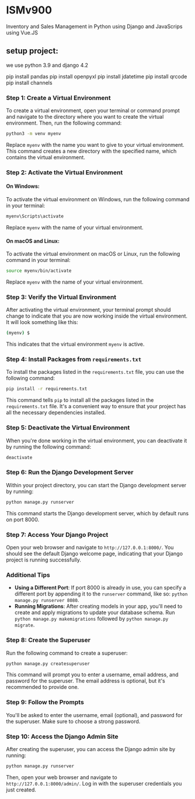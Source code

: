 # ISMv900
Inventory and Sales Management in Python using Django and JavaScrips using Vue.JS

## setup project: 
we use python 3.9 and django 4.2

pip install pandas
pip install openpyxl
pip install jdatetime
pip install qrcode
pip install channels
### Step 1: Create a Virtual Environment

To create a virtual environment, open your terminal or command prompt and navigate to the directory where you want to create the virtual environment. Then, run the following command:

```bash
python3 -m venv myenv
```

Replace `myenv` with the name you want to give to your virtual environment. This command creates a new directory with the specified name, which contains the virtual environment.

### Step 2: Activate the Virtual Environment

#### On Windows:

To activate the virtual environment on Windows, run the following command in your terminal:

```cmd
myenv\Scripts\activate
```

Replace `myenv` with the name of your virtual environment.

#### On macOS and Linux:

To activate the virtual environment on macOS or Linux, run the following command in your terminal:

```bash
source myenv/bin/activate
```

Replace `myenv` with the name of your virtual environment.

### Step 3: Verify the Virtual Environment

After activating the virtual environment, your terminal prompt should change to indicate that you are now working inside the virtual environment. It will look something like this:

```bash
(myenv) $
```

This indicates that the virtual environment `myenv` is active.

### Step 4: Install Packages from `requirements.txt`

To install the packages listed in the `requirements.txt` file, you can use the following command:

```bash
pip install -r requirements.txt
```

This command tells `pip` to install all the packages listed in the `requirements.txt` file. It's a convenient way to ensure that your project has all the necessary dependencies installed.


### Step 5: Deactivate the Virtual Environment

When you're done working in the virtual environment, you can deactivate it by running the following command:

```bash
deactivate
```


### Step 6: Run the Django Development Server

Within your project directory, you can start the Django development server by running:

```bash
python manage.py runserver
```

This command starts the Django development server, which by default runs on port 8000.

### Step 7: Access Your Django Project

Open your web browser and navigate to `http://127.0.0.1:8000/`. You should see the default Django welcome page, indicating that your Django project is running successfully.

### Additional Tips

- **Using a Different Port**: If port 8000 is already in use, you can specify a different port by appending it to the `runserver` command, like so: `python manage.py runserver 8080`.
- **Running Migrations**: After creating models in your app, you'll need to create and apply migrations to update your database schema. Run `python manage.py makemigrations` followed by `python manage.py migrate`.



### Step 8: Create the Superuser

Run the following command to create a superuser:

```bash
python manage.py createsuperuser
```

This command will prompt you to enter a username, email address, and password for the superuser. The email address is optional, but it's recommended to provide one.

### Step 9: Follow the Prompts

You'll be asked to enter the username, email (optional), and password for the superuser. Make sure to choose a strong password.

### Step 10: Access the Django Admin Site

After creating the superuser, you can access the Django admin site by running:

```bash
python manage.py runserver
```

Then, open your web browser and navigate to `http://127.0.0.1:8000/admin/`. Log in with the superuser credentials you just created.

